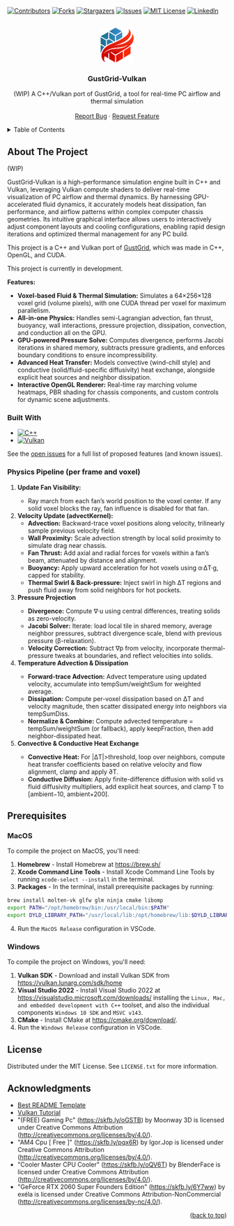 <!-- Improved compatibility of back to top link: See: https://github.com/othneildrew/Best-README-Template/pull/73 -->
<a id="readme-top"></a>
<!--
*** Thanks for checking out the Best-README-Template. If you have a suggestion
*** that would make this better, please fork the repo and create a pull request
*** or simply open an issue with the tag "enhancement".
*** Don't forget to give the project a star!
*** Thanks again! Now go create something AMAZING! :D
-->



<!-- PROJECT SHIELDS -->
<!--
*** I'm using markdown "reference style" links for readability.
*** Reference links are enclosed in brackets [ ] instead of parentheses ( ).
*** See the bottom of this document for the declaration of the reference variables
*** for contributors-url, forks-url, etc. This is an optional, concise syntax you may use.
*** https://www.markdownguide.org/basic-syntax/#reference-style-links
-->
[![Contributors][contributors-shield]][contributors-url]
[![Forks][forks-shield]][forks-url]
[![Stargazers][stars-shield]][stars-url]
[![Issues][issues-shield]][issues-url]
[![MIT License][license-shield]][license-url]
[![LinkedIn][linkedin-shield]][linkedin-url]



<!-- PROJECT LOGO -->
<br />
<div align="center">

<a href="https://github.com/josephHelfenbein/gustgrid-vulkan">
    <img src="src/textures/gustgrid-vulkan.svg" alt="Logo" width="80" height="80">
  </a>

<h3 align="center">GustGrid-Vulkan</h3>

  <p align="center">
    (WIP) A C++/Vulkan port of GustGrid, a tool for real-time PC airflow and thermal simulation
    <br />
    <br />
    <a href="https://github.com/josephHelfenbein/gustgrid-vulkan/issues/new?labels=bug&template=bug-report---.md">Report Bug</a>
    ·
    <a href="https://github.com/josephHelfenbein/gustgrid-vulkan/issues/new?labels=enhancement&template=feature-request---.md">Request Feature</a>
  </p>
</div>



<!-- TABLE OF CONTENTS -->
<details>
  <summary>Table of Contents</summary>
  <ol>
    <li><a href="#about-the-project">About The Project</a></li>
    <li><a href="#prerequisites">Prerequisites</a></li>
    <li><a href="#license">License</a></li>
    <li><a href="#acknowledgments">Acknowledgments</a></li>
  </ol>
</details>



<!-- ABOUT THE PROJECT -->
## About The Project

(WIP)

GustGrid-Vulkan is a high-performance simulation engine built in C++ and Vulkan, leveraging Vulkan compute shaders to deliver real-time visualization of PC airflow and thermal dynamics. By harnessing GPU-accelerated fluid dynamics, it accurately models heat dissipation, fan performance, and airflow patterns within complex computer chassis geometries. Its intuitive graphical interface allows users to interactively adjust component layouts and cooling configurations, enabling rapid design iterations and optimized thermal management for any PC build.

This project is a C++ and Vulkan port of [GustGrid](github.com/josephHelfenbein/GustGrid), which was made in C++, OpenGL, and CUDA.

This project is currently in development.


<b>Features:</b>
<ul>
<li><b>Voxel-based Fluid & Thermal Simulation:</b> Simulates a 64×256×128 voxel grid (volume pixels), with one CUDA thread per voxel for maximum parallelism.</li>

<li><b>All-in-one Physics:</b> Handles semi-Lagrangian advection, fan thrust, buoyancy, wall interactions, pressure projection, dissipation, convection, and conduction all on the GPU.</li>

<li><b>GPU-powered Pressure Solve:</b> Computes divergence, performs Jacobi iterations in shared memory, subtracts pressure gradients, and enforces boundary conditions to ensure incompressibility.</li>

<li><b>Advanced Heat Transfer:</b> Models convective (wind-chill style) and conductive (solid/fluid-specific diffusivity) heat exchange, alongside explicit heat sources and neighbor dissipation.</li>

<li><b>Interactive OpenGL Renderer:</b> Real-time ray marching volume heatmaps, PBR shading for chassis components, and custom controls for dynamic scene adjustments.</li>
</ul>

### Built With

* [![C++][C++]][c++-url]
* [![Vulkan][Vulkan]][Vulkan-url]



See the [open issues](https://github.com/josephHelfenbein/gustgrid-vulkan/issues) for a full list of proposed features (and known issues).


### Physics Pipeline (per frame and voxel)

<ol>
<li><b>Update Fan Visibility:</b></li>
<ul><li>Ray march from each fan’s world position to the voxel center. If any solid voxel blocks the ray, fan influence is disabled for that fan.</li></ul>

<li><b>Velocity Update (advectKernel):</b>
<ul>
<li><b>Advection:</b> Backward-trace voxel positions along velocity, trilinearly sample previous velocity field.</li>

<li><b>Wall Proximity:</b> Scale advection strength by local solid proximity to simulate drag near chassis.</li>

<li><b>Fan Thrust:</b> Add axial and radial forces for voxels within a fan’s beam, attenuated by distance and alignment.</li>

<li><b>Buoyancy:</b> Apply upward acceleration for hot voxels using α·ΔT·g, capped for stability.</li>

<li><b>Thermal Swirl & Back-pressure:</b> Inject swirl in high ΔT regions and push fluid away from solid neighbors for hot pockets.</li>
</ul>
<li><b>Pressure Projection</b></li>
<ul>
<li><b>Divergence:</b> Compute ∇·u using central differences, treating solids as zero-velocity.</li>

<li><b>Jacobi Solver:</b> Iterate: load local tile in shared memory, average neighbor pressures, subtract divergence·scale, blend with previous pressure (β-relaxation).</li>

<li><b>Velocity Correction:</b> Subtract ∇p from velocity, incorporate thermal-pressure tweaks at boundaries, and reflect velocities into solids.</li>
</ul>
<li><b>Temperature Advection & Dissipation</b></li>
<ul>
<li><b>Forward-trace Advection:</b> Advect temperature using updated velocity, accumulate into tempSum/weightSum for weighted average.</li>

<li><b>Dissipation:</b> Compute per-voxel dissipation based on ΔT and velocity magnitude, then scatter dissipated energy into neighbors via tempSumDiss.</li>

<li><b>Normalize & Combine:</b> Compute advected temperature = tempSum/weightSum (or fallback), apply keepFraction, then add neighbor-dissipated heat.</li>
</ul>
<li><b>Convective & Conductive Heat Exchange</b></li>
<ul>
<li><b>Convective Heat:</b> For |ΔT|>threshold, loop over neighbors, compute heat transfer coefficients based on relative velocity and flow alignment, clamp and apply ∂T.</li>

<li><b>Conductive Diffusion:</b> Apply finite-difference diffusion with solid vs fluid diffusivity multipliers, add explicit heat sources, and clamp T to [ambient−10, ambient+200].</li>
</ol>

## Prerequisites

### MacOS

To compile the project on MacOS, you'll need:
1. **Homebrew** - Install Homebrew at https://brew.sh/
2. **Xcode Command Line Tools** - Install Xcode Command Line Tools by running `xcode-select --install` in the terminal.
3. **Packages** - In the terminal, install prerequisite packages by running:
```bash
brew install molten-vk glfw glm ninja cmake libomp
export PATH="/opt/homebrew/bin:/usr/local/bin:$PATH"
export DYLD_LIBRARY_PATH="/usr/local/lib:/opt/homebrew/lib:$DYLD_LIBRARY_PATH"
```
4. Run the `MacOS Release` configuration in VSCode.

### Windows

To compile the project on Windows, you'll need:
1. **Vulkan SDK** - Download and install Vulkan SDK from https://vulkan.lunarg.com/sdk/home
2. **Visual Studio 2022** - Install Visual Studio 2022 at https://visualstudio.microsoft.com/downloads/ installing the `Linux, Mac, and embedded development with C++` toolset, and also the individual components `Windows 10 SDK` and `MSVC v143`.
3. **CMake** - Install CMake at https://cmake.org/download/.
4. Run the `Windows Release` configuration in VSCode.


<!-- LICENSE -->
## License

Distributed under the MIT License. See `LICENSE.txt` for more information.


<!-- ACKNOWLEDGMENTS -->
## Acknowledgments

* [Best README Template](https://github.com/othneildrew/Best-README-Template)
* [Vulkan Tutorial](https://vulkan-tutorial.com/)
* "(FREE) Gaming Pc" (https://skfb.ly/oGSTB) by Moonway 3D is licensed under Creative Commons Attribution (http://creativecommons.org/licenses/by/4.0/).
* "AM4 Cpu [ Free ]" (https://skfb.ly/pqx6R) by Igor.Jop is licensed under Creative Commons Attribution (http://creativecommons.org/licenses/by/4.0/).
* "Cooler Master CPU Cooler" (https://skfb.ly/oQV6T) by BlenderFace is licensed under Creative Commons Attribution (http://creativecommons.org/licenses/by/4.0/).
* "GeForce RTX 2060 Super Founders Edition" (https://skfb.ly/6Y7ww) by exéla is licensed under Creative Commons Attribution-NonCommercial (http://creativecommons.org/licenses/by-nc/4.0/).


<p align="right">(<a href="#readme-top">back to top</a>)</p>



<!-- MARKDOWN LINKS & IMAGES -->
<!-- https://www.markdownguide.org/basic-syntax/#reference-style-links -->
[contributors-shield]: https://img.shields.io/github/contributors/josephHelfenbein/gustgrid-vulkan.svg?style=for-the-badge
[contributors-url]: https://github.com/josephHelfenbein/gustgrid-vulkan/graphs/contributors
[forks-shield]: https://img.shields.io/github/forks/josephHelfenbein/gustgrid-vulkan.svg?style=for-the-badge
[forks-url]: https://github.com/josephHelfenbein/gustgrid-vulkan/network/members
[stars-shield]: https://img.shields.io/github/stars/josephHelfenbein/gustgrid-vulkan.svg?style=for-the-badge
[stars-url]: https://github.com/josephHelfenbein/gustgrid-vulkan/stargazers
[issues-shield]: https://img.shields.io/github/issues/josephHelfenbein/gustgrid-vulkan.svg?style=for-the-badge
[issues-url]: https://github.com/josephHelfenbein/gustgrid-vulkan/issues
[license-shield]: https://img.shields.io/github/license/josephHelfenbein/gustgrid-vulkan.svg?style=for-the-badge
[license-url]: https://github.com/josephHelfenbein/gustgrid-vulkan/blob/master/LICENSE.txt
[linkedin-shield]: https://img.shields.io/badge/-LinkedIn-black.svg?style=for-the-badge&logo=linkedin&colorB=555
[linkedin-url]: https://linkedin.com/in/joseph-j-helfenbein
[product-screenshot]: images/screenshot.png
[Next.js]: https://img.shields.io/badge/next.js-000000?style=for-the-badge&logo=nextdotjs&logoColor=white
[Next-url]: https://nextjs.org/
[React.js]: https://img.shields.io/badge/React-20232A?style=for-the-badge&logo=react&logoColor=61DAFB
[React-url]: https://reactjs.org/
[Vue.js]: https://img.shields.io/badge/Vue.js-35495E?style=for-the-badge&logo=vuedotjs&logoColor=4FC08D
[Vue-url]: https://vuejs.org/
[Angular.io]: https://img.shields.io/badge/Angular-DD0031?style=for-the-badge&logo=angular&logoColor=white
[Angular-url]: https://angular.io/
[Svelte.dev]: https://img.shields.io/badge/Svelte-4A4A55?style=for-the-badge&logo=svelte&logoColor=FF3E00
[Svelte-url]: https://svelte.dev/
[Laravel.com]: https://img.shields.io/badge/Laravel-FF2D20?style=for-the-badge&logo=laravel&logoColor=white
[Laravel-url]: https://laravel.com
[Bootstrap.com]: https://img.shields.io/badge/Bootstrap-563D7C?style=for-the-badge&logo=bootstrap&logoColor=white
[Bootstrap-url]: https://getbootstrap.com
[C++]: https://img.shields.io/badge/c++-00599C?logo=cplusplus&style=for-the-badge&logoColor=white
[c++-url]: https://developer.oracle.com/languages/javascript.html
[Vulkan]: https://img.shields.io/badge/vulkan-A41E22?logo=vulkan&style=for-the-badge&logoColor=white
[Vulkan-url]: https://www.vulkan.org/
